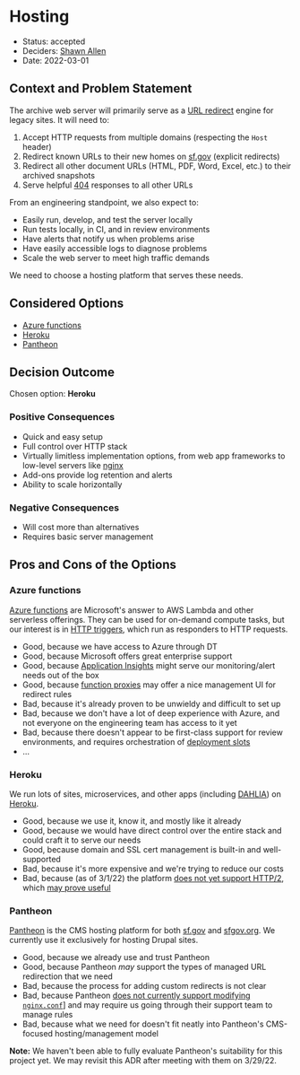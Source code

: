 # Hosting

* Status: accepted
* Deciders: [Shawn Allen](https://github.com/shawnbot)
* Date: 2022-03-01

## Context and Problem Statement

The archive web server will primarily serve as a [URL redirect] engine for legacy sites. It will need to:

1. Accept HTTP requests from multiple domains (respecting the `Host` header)
2. Redirect known URLs to their new homes on [sf.gov][] (explicit redirects)
3. Redirect all other document URLs (HTML, PDF, Word, Excel, etc.) to their archived snapshots
4. Serve helpful [404] responses to all other URLs

From an engineering standpoint, we also expect to:

* Easily run, develop, and test the server locally
* Run tests locally, in CI, and in review environments
* Have alerts that notify us when problems arise
* Have easily accessible logs to diagnose problems
* Scale the web server to meet high traffic demands

We need to choose a hosting platform that serves these needs.

## Considered Options

* [Azure functions](#azure-functions)
* [Heroku](#heroku)
* [Pantheon](#pantheon)

## Decision Outcome

Chosen option: **Heroku**

### Positive Consequences <!-- optional -->

* Quick and easy setup
* Full control over HTTP stack
* Virtually limitless implementation options, from web app frameworks to low-level servers like [nginx]
* Add-ons provide log retention and alerts
* Ability to scale horizontally

### Negative Consequences <!-- optional -->

* Will cost more than alternatives
* Requires basic server management

## Pros and Cons of the Options <!-- optional -->

### Azure functions

[Azure functions] are Microsoft's answer to AWS Lambda and other serverless offerings. They can be used for on-demand compute tasks, but our interest is in [HTTP triggers](https://docs.microsoft.com/en-us/azure/azure-functions/functions-bindings-http-webhook-trigger?tabs=javascript), which run as responders to HTTP requests.

* Good, because we have access to Azure through DT
* Good, because Microsoft offers great enterprise support
* Good, because [Application Insights](https://docs.microsoft.com/en-us/azure/azure-monitor/app/app-insights-overview) might serve our monitoring/alert needs out of the box
* Good, because [function proxies](https://docs.microsoft.com/en-us/azure/azure-functions/functions-proxies) may offer a nice management UI for redirect rules
* Bad, because it's already proven to be unwieldy and difficult to set up
* Bad, because we don't have a lot of deep experience with Azure, and not everyone on the engineering team has access to it yet
* Bad, because there doesn't appear to be first-class support for review environments, and requires orchestration of [deployment slots](https://docs.microsoft.com/en-us/azure/azure-functions/functions-deployment-slots)
* … <!-- numbers of pros and cons can vary -->

### Heroku

We run lots of sites, microservices, and other apps (including [DAHLIA](https://housing.sfgov.org)) on [Heroku].

* Good, because we use it, know it, and mostly like it already
* Good, because we would have direct control over the entire stack and could craft it to serve our needs
* Good, because domain and SSL cert management is built-in and well-supported
* Bad, because it's more expensive and we're trying to reduce our costs
* Bad, because (as of 3/1/22) the platform [does not yet support HTTP/2](https://devcenter.heroku.com/articles/http-routing#http-versions-supported), which [may prove useful](https://www.ctrl.blog/entry/http2-push-redirects.html)

### Pantheon

[Pantheon] is the CMS hosting platform for both [sf.gov] and [sfgov.org]. We currently use it exclusively for hosting Drupal sites.

* Good, because we already use and trust Pantheon
* Good, because Pantheon _may_ support the types of managed URL redirection that we need
* Bad, because the process for adding custom redirects is not clear
* Bad, because Pantheon [does not currently support modifying `nginx.conf`](https://pantheon.io/docs/platform-considerations#nginxconf)] and may require us going through their support team to manage rules
* Bad, because what we need for doesn't fit neatly into Pantheon's CMS-focused hosting/management model

**Note:** We haven't been able to fully evaluate Pantheon's suitability for this project yet. We may revisit this ADR after meeting with them on 3/29/22.

[404]: https://en.wikipedia.org/wiki/HTTP_404
[sf.gov]: https://sf.gov
[sfgov.org]: https://sfgov.org
[URL redirect]: https://en.wikipedia.org/wiki/URL_redirection
[nginx]: https://nginx.org/en/docs/
[heroku]: https://www.heroku.com/
[pantheon]: https://pantheon.io/
[azure functions]: https://azure.microsoft.com/en-us/services/functions/
